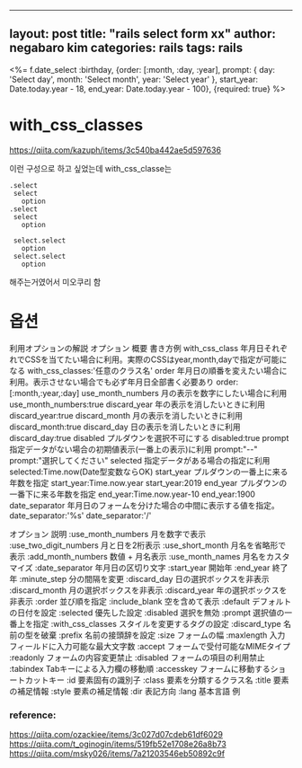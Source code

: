 
---
layout: post
title:  "rails select form xx"
author: negabaro kim
categories: rails
tags:	rails
---

<%= f.date_select :birthday, {order: [:month, :day, :year], prompt: { day: 'Select day', month: 'Select month', year: 'Select year' }, start_year: Date.today.year - 18, end_year: Date.today.year - 100}, {required: true} %>

# with_css_classes

https://qiita.com/kazuph/items/3c540ba442ae5d597636

이런 구성으로 하고 싶었는데 with_css_classe는 

```
.select
 select
   option
.select
 select
   option
```


```
 select.select
   option
 select.select
   option
```

해주는거였어서 미오쿠리 함


# 옵션

利用オプションの解説
オプション	概要	書き方例
with_css_class	年月日それぞれでCSSを当てたい場合に利用。実際のCSSはyear,month,dayで指定が可能になる	with_css_classes:'任意のクラス名'
order	年月日の順番を変えたい場合に利用。表示させない場合でも必ず年月日全部書く必要あり	order:[:month,:year,:day]
use_month_numbers	月の表示を数字にしたい場合に利用	use_month_numbers:true
discard_year	年の表示を消したいときに利用	discard_year:true
discard_month	月の表示を消したいときに利用	discard_month:true
discard_day	日の表示を消したいときに利用	discard_day:true
disabled	プルダウンを選択不可にする	disabled:true
prompt	指定データがない場合の初期値表示(一番上の表示)に利用	prompt:"--"
prompt:"選択してください"
selected	指定データがある場合の指定に利用	selected:Time.now(Date型変数ならOK)
start_year	プルダウンの一番上に来る年数を指定	start_year:Time.now.year
start_year:2019
end_year	プルダウンの一番下に来る年数を指定	end_year:Time.now.year-10
end_year:1900
date_separator	年月日のフォームを分けた場合の中間に表示する値を指定。	date_separator:'%s'
date_separator:'/'


オプション 説明
:use_month_numbers 月を数字で表示
:use_two_digit_numbers 月と日を2桁表示
:use_short_month 月名を省略形で表示
:add_month_numbers 数値 + 月名表示
:use_month_names 月名をカスタマイズ
:date_separator 年月日の区切り文字
:start_year 開始年
:end_year 終了年
:minute_step 分の間隔を変更
:discard_day 日の選択ボックスを非表示
:discard_month 月の選択ボックスを非表示
:discard_year 年の選択ボックスを非表示
:order 並び順を指定
:include_blank 空を含めて表示
:default デフォルトの日付を設定
:selected 優先した設定
:disabled 選択を無効
:prompt 選択値の一番上を指定
:with_css_classes スタイルを変更するタグの設定
:discard_type 名前の型を破棄
:prefix 名前の接頭辞を設定
:size フォームの幅
:maxlength 入力フィールドに入力可能な最大文字数
:accept フォームで受付可能なMIMEタイプ
:readonly フォームの内容変更禁止
:disabled フォームの項目の利用禁止
:tabindex Tabキーによる入力欄の移動順
:accesskey フォームに移動するショートカットキー
:id 要素固有の識別子
:class 要素を分類するクラス名
:title 要素の補足情報
:style 要素の補足情報
:dir 表記方向
:lang 基本言語
例


### reference:
https://qiita.com/ozackiee/items/3c027d07cdeb61df6029
https://qiita.com/t_oginogin/items/519fb52e1708e26a8b73
https://qiita.com/msky026/items/7a21203546eb50892c9f